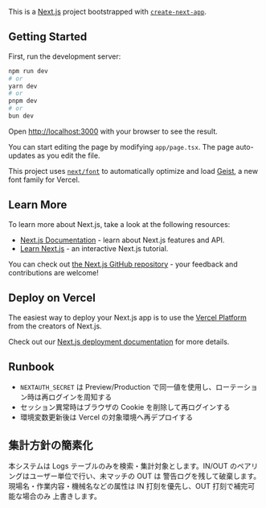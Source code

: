 This is a [Next.js](https://nextjs.org) project bootstrapped with [`create-next-app`](https://nextjs.org/docs/app/api-reference/cli/create-next-app).

## Getting Started

First, run the development server:

```bash
npm run dev
# or
yarn dev
# or
pnpm dev
# or
bun dev
```

Open [http://localhost:3000](http://localhost:3000) with your browser to see the result.

You can start editing the page by modifying `app/page.tsx`. The page auto-updates as you edit the file.

This project uses [`next/font`](https://nextjs.org/docs/app/building-your-application/optimizing/fonts) to automatically optimize and load [Geist](https://vercel.com/font), a new font family for Vercel.

## Learn More

To learn more about Next.js, take a look at the following resources:

- [Next.js Documentation](https://nextjs.org/docs) - learn about Next.js features and API.
- [Learn Next.js](https://nextjs.org/learn) - an interactive Next.js tutorial.

You can check out [the Next.js GitHub repository](https://github.com/vercel/next.js) - your feedback and contributions are welcome!

## Deploy on Vercel

The easiest way to deploy your Next.js app is to use the [Vercel Platform](https://vercel.com/new?utm_medium=default-template&filter=next.js&utm_source=create-next-app&utm_campaign=create-next-app-readme) from the creators of Next.js.

Check out our [Next.js deployment documentation](https://nextjs.org/docs/app/building-your-application/deploying) for more details.

## Runbook

- `NEXTAUTH_SECRET` は Preview/Production で同一値を使用し、ローテーション時は再ログインを周知する
- セッション異常時はブラウザの Cookie を削除して再ログインする
- 環境変数更新後は Vercel の対象環境へ再デプロイする

## 集計方針の簡素化
本システムは Logs テーブルのみを検索・集計対象とします。IN/OUT のペアリングはユーザー単位で行い、未マッチの OUT は
警告ログを残して破棄します。現場名・作業内容・機械名などの属性は IN 打刻を優先し、OUT 打刻で補完可能な場合のみ
上書きします。
